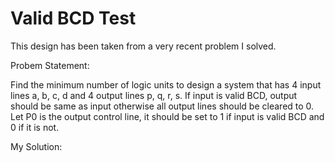 # Valid BCD Test

This design has been taken from a very recent problem I solved.

Probem Statement:

 Find the minimum number of logic units to design a system that has 4 input lines a, b, c, d and 4 output lines p, q, r, s.
If input is valid BCD, output should be same as input otherwise all output lines should be cleared to 0. 
Let P0 is the output control line, it should be set to 1 if input is valid BCD and 0 if it is not.

My Solution:



